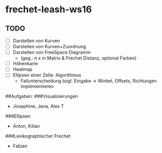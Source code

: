 # frechet-leash-ws16

## TODO

* [ ] Darstellen von Kurven
* [ ] Darstellen von Kurven+Zuordnung
* [ ] Darstellen von FreeSpace Diagramm
    - (geg.: n x m Matrix & Frechet Distanz, optional Farben)
* [ ] Höhenkarte
* [ ] Heatmap
* [ ] Ellipsen einer Zelle: Algorithmus
    - Fallunterscheidung bzgl. Eingabe -> Winkel, Offsets, Richtungen implementieren


##Aufgaben:
###Visualisierungen
* Josephine, Jana, Alex T

###Ellipsen
* Anton, Kilian

###Lexikographischer Frechet
* Fabian
